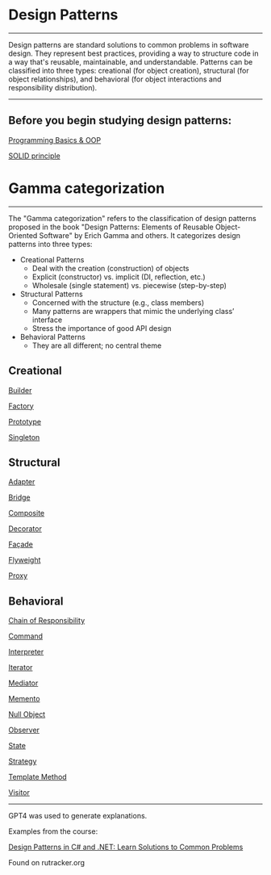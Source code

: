# Design Patterns

---

Design patterns are standard solutions to common problems in software design. They represent best practices, providing a way to structure code in a way that's reusable, maintainable, and understandable. Patterns can be classified into three types: creational (for object creation), structural (for object relationships), and behavioral (for object interactions and responsibility distribution).

---

## Before you begin studying design patterns:

[Programming Basics & OOP](ProgrammingBasics&OOP.md)

[SOLID principle](SOLIDprinciple/README.md)

# Gamma categorization

---

The "Gamma categorization" refers to the classification of design patterns proposed in the book "Design Patterns: Elements of Reusable Object-Oriented Software" by Erich Gamma and others. It categorizes design patterns into three types:

- Creational Patterns
    - Deal with the creation (construction) of objects
    - Explicit (constructor) vs. implicit (DI, reflection, etc.)
    - Wholesale (single statement) vs. piecewise (step-by-step)
- Structural Patterns
    - Concerned with the structure (e.g., class members)
    - Many patterns are wrappers that mimic the underlying class’ interface
    - Stress the importance of good API design
- Behavioral Patterns
    - They are all different; no central theme

## Creational

[Builder](Builder.md)

[Factory](Factory.md)

[Prototype](Prototype.md)

[Singleton](Singleton.md)

## Structural

[Adapter](Adapter.md)

[Bridge](Bridge.md)

[Composite](Composite.md)

[Decorator](Decorator.md)

[Façade](Façade.md)

[Flyweight](Flyweight.md)

[Proxy](Proxy.md)

## Behavioral

[Chain of Responsibility](ChainOfResponsibility.md)

[Command](Command.md)

[Interpreter](Interpreter.md)

[Iterator](Iterator.md)

[Mediator](Mediator.md)

[Memento](Memento.md)

[Null Object](NullObject.md)

[Observer](Observer.md)

[State](State.md)

[Strategy](Strategy.md)

[Template Method](TemplateMethod.md)

[Visitor](Visitor.md)

---

GPT4 was used to generate explanations.

Examples from the course:

[Design Patterns in C# and .NET: Learn Solutions to Common Problems](https://www.udemy.com/course/design-patterns-csharp-dotnet/)

Found on rutracker.org